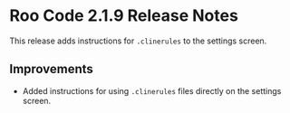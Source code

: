 # Roo Code 2.1.9 Release Notes

This release adds instructions for `.clinerules` to the settings screen.

## Improvements

*   Added instructions for using `.clinerules` files directly on the settings screen.
